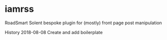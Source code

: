 # iamrss
RoadSmart Solent bespoke plugin for (mostly) front page post manipulation

History
2018-08-08 Create and add boilerplate
